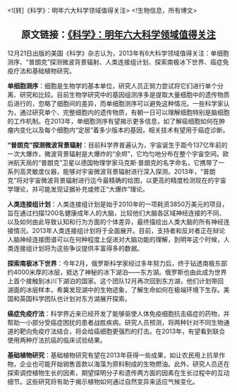 <![转]《科学》：明年六大科学领域值得关注>
<!生物信息，所有博文>

## <center>原文链接：[《科学》：明年六大科学领域值得关注](http://paper.dxy.cn/article/42885)</center>

12月21日出版的美国《科学》杂志认为，2013年有6大科学领域值得关注：单细胞测序、“普朗克”探测微波背景辐射、人类连接组计划、探索南极冰下世界、癌症免疫疗法和基础植物研究。

**单细胞测序**：细胞是生物学的基本单位，研究人员正努力尝试将它们进行单个分离、研究和比较。目前生物学研究中的基因组测序多是提取大量细胞中的遗传物质后进行的，忽略了细胞间的差异，而单细胞测序可以避免这种情况。一些科学家认为，通过研究单个、完整细胞内的遗传物质，有朝一日可以理解细胞特别是脑细胞的工作机制。在2013年，单细胞测序有望揭示更多信息，如了解癌细胞如何在肿瘤内变化以及每个细胞内“定居”着多少版本的基因，相关技术有望用于癌症诊断。

**“普朗克”探测微波背景辐射**：目前科学界普遍认为，宇宙诞生于距今137亿年前的一次大爆炸，微波背景辐射是大爆炸的“余烬”，它均匀地分布在整个宇宙空间。欧洲航天局的“普朗克”卫星以德国物理学家马克斯·普朗克的名字命名，它携带了一系列高灵敏度仪器，能够对宇宙微波背景辐射进行深入探测。2013年，“普朗克”将对宇宙微波背景辐射进行迄今最精确的绘图，以更高的精度检测现在的宇宙学理论，并可能发现证据补充或修正“大爆炸”理论。

**人类连接组计划**：人类连接组计划是始于2010年的一项耗资3850万美元的项目，旨在通过扫描1200名健康成年人的大脑，比较他们大脑各区域神经连接的不同、以及如何由此导致认知和行为方面的个体差异，最终描绘出人类大脑的所有神经连接情况。2013年人类连接组计划将于全面展开。目前，支持者和反对者正在辩论人脑神经连接图谱可以在何种程度上促进对大脑功能的理解，到明年这个时候，人类连接组计划将为这些争议提供丰富得多的数据。

**探索南极冰下世界**：今年2月，俄罗斯科学家经过多年努力后，终于钻透南极东部约4000米厚的冰层，抵达了神秘的冰下湖泊——东方湖。俄罗斯也由此成为世界上首个接触到冰川下湖泊的国家。这个团队12月再次回到东方湖，他们计划带回湖面的冰层样本，希冀发现湖中的生物迹象，了解生命如何在极端环境下生存。美国和英国科学团队也计划对东方湖展开探索。

**癌症免疫疗法**：科学界近来已经开发了能够驱使人体免疫细胞抗击癌症的药物，并帮助一小部分受癌症困扰的患者战胜疾病。研究人员预测，将两种针对不同生物通道的靶向免疫疗法结合，将会给癌细胞更强烈的打击。在2013年，有望看到联合使用两种疗法抗癌的临床试验结果。

**基础植物研究**：基础植物研究有望在2013年获得一些成果，如让农民用上抗旱作物，企业也可能开始销售首款以海藻为原料制成的生物燃油。此外，研究人员还在探索调控植物生长的因素，期望探明分子和遗传两方面的因素在生长过程中的互动细节。这些研究将有助于揭示植物如何通过自然变异来适应气候变化。
